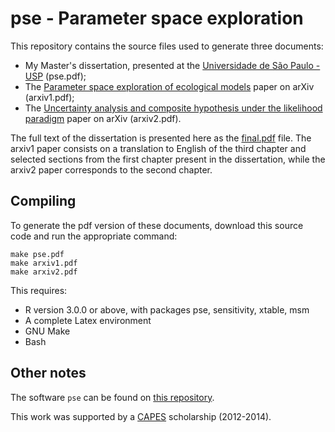 # pse - Parameter space exploration

This repository contains the source files used to generate three documents:

* My Master's dissertation, presented at the [Universidade de São Paulo - USP](http://www.usp.br) (pse.pdf);
* The [Parameter space exploration of ecological models](http://arxiv.org/abs/1210.6278) paper on arXiv (arxiv1.pdf);
* The [Uncertainty analysis and composite hypothesis under the likelihood paradigm](http://arxiv.org/abs/1508.03354) paper on arXiv (arxiv2.pdf).

The full text of the dissertation is presented here as the [final.pdf](http://github.com/andrechalom/pse-theory/raw/master/final.pdf) file. The arxiv1 paper consists on a translation to English of the third chapter and selected sections from the first chapter present in the dissertation, while the arxiv2 paper corresponds to the second chapter.

## Compiling

To generate the pdf version of these documents, download this source code and run the appropriate command:

```
make pse.pdf
make arxiv1.pdf
make arxiv2.pdf
```

This requires: 
* R version 3.0.0 or above, with packages pse, sensitivity, xtable, msm
* A complete Latex environment 
* GNU Make
* Bash

## Other notes

The software `pse` can be found on [this repository](http://github.com/andrechalom/pse).

This work was supported by a [CAPES](http://www.capes.gov.br) scholarship (2012-2014).
